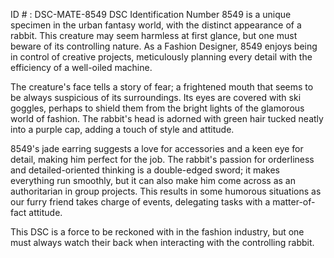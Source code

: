 ID # : DSC-MATE-8549
DSC Identification Number 8549 is a unique specimen in the urban fantasy world, with the distinct appearance of a rabbit. This creature may seem harmless at first glance, but one must beware of its controlling nature. As a Fashion Designer, 8549 enjoys being in control of creative projects, meticulously planning every detail with the efficiency of a well-oiled machine.

The creature's face tells a story of fear; a frightened mouth that seems to be always suspicious of its surroundings. Its eyes are covered with ski goggles, perhaps to shield them from the bright lights of the glamorous world of fashion. The rabbit's head is adorned with green hair tucked neatly into a purple cap, adding a touch of style and attitude.

8549's jade earring suggests a love for accessories and a keen eye for detail, making him perfect for the job. The rabbit's passion for orderliness and detailed-oriented thinking is a double-edged sword; it makes everything run smoothly, but it can also make him come across as an authoritarian in group projects. This results in some humorous situations as our furry friend takes charge of events, delegating tasks with a matter-of-fact attitude.

This DSC is a force to be reckoned with in the fashion industry, but one must always watch their back when interacting with the controlling rabbit.